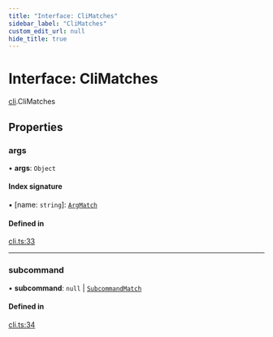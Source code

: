 ```yaml
---
title: "Interface: CliMatches"
sidebar_label: "CliMatches"
custom_edit_url: null
hide_title: true
---
```


# Interface: CliMatches

[cli](../modules/cli.md).CliMatches

## Properties

### args

• **args**: `Object`

#### Index signature

▪ [name: `string`]: [`ArgMatch`](cli.ArgMatch.md)

#### Defined in

[cli.ts:33](https://github.com/tauri-apps/tauri/blob/40d08a6/tooling/api/src/cli.ts#L33)

___

### subcommand

• **subcommand**: ``null`` \| [`SubcommandMatch`](cli.SubcommandMatch.md)

#### Defined in

[cli.ts:34](https://github.com/tauri-apps/tauri/blob/40d08a6/tooling/api/src/cli.ts#L34)
